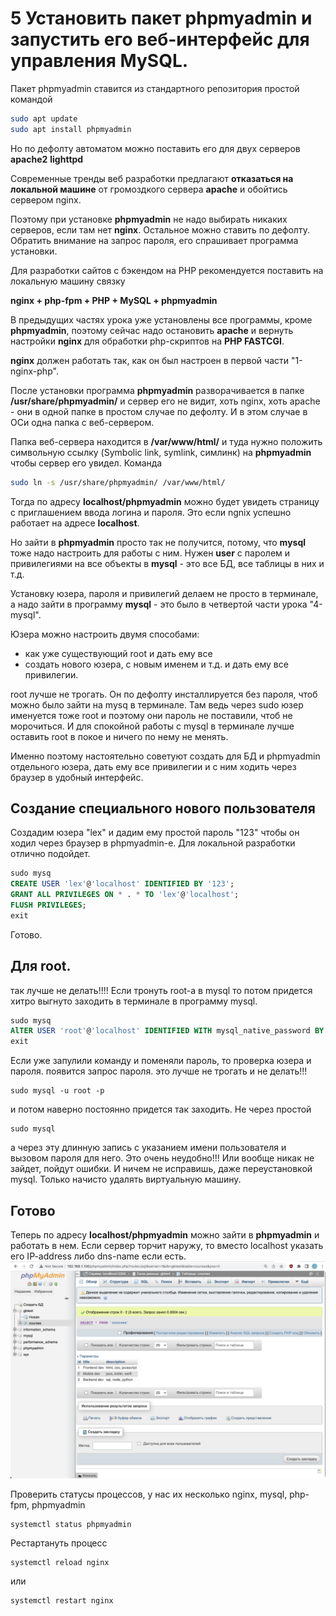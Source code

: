 # 5 Установить пакет phpmyadmin и запустить его веб-интерфейс для управления MySQL.

Пакет phpmyadmin ставится из стандартного репозитория простой командой

```bash
sudo apt update
sudo apt install phpmyadmin
```

Но по дефолту автоматом можно поставить его для двух серверов
**apache2**
**lighttpd**

Современные тренды веб разработки предлагают **отказаться на локальной машине** от громоздкого сервера **apache** и обойтись сервером nginx.

Поэтому при установке **phpmyadmin** не надо выбирать никаких серверов, если там нет **nginx**. Остальное можно ставить по дефолту. Обратить внимание на запрос пароля, его спрашивает программа установки.

Для разработки сайтов с бэкендом на PHP рекомендуется поставить на локальную машину связку

**nginx + php-fpm + PHP + MySQL + phpmyadmin**

В предыдущих частях урока уже установлены все программы, кроме **phpmyadmin**, поэтому сейчас надо остановить **apache** и вернуть настройки **nginx** для обработки php-скриптов на **PHP FASTCGI**.

**nginx** должен работать так, как он был настроен в первой части "1-nginx-php".

После установки программа **phpmyadmin** разворачивается в папке **/usr/share/phpmyadmin/** и сервер его не видит, хоть nginx, хоть apache - они в одной папке в простом случае по дефолту. И в этом случае в ОСи одна папка с веб-сервером.

Папка веб-сервера находится в **/var/www/html/** и туда нужно положить символьную ссылку (Symbolic link, symlink, симлинк) на **phpmyadmin** чтобы сервер его увидел. Команда

```bash
sudo ln -s /usr/share/phpmyadmin/ /var/www/html/
```

Тогда по адресу **localhost/phpmyadmin** можно будет увидеть страницу с приглашением ввода логина и пароля. Это если ngnix успешно работает на адресе **localhost**.

Но зайти в **phpmyadmin** просто так не получится, потому, что **mysql** тоже надо настроить для работы с ним.
Нужен **user** с паролем и привилегиями на все объекты в **mysql** - это все БД, все таблицы в них и т.д.

Установку юзера, пароля и привилегий делаем не просто в терминале, а надо зайти в программу **mysql** - это было в четвертой части урока "4-mysql".

Юзера можно настроить двумя способами:

- как уже существующий root и дать ему все
- создать нового юзера, с новым именем и т.д. и дать ему все привилегии.

root лучше не трогать. Он по дефолту инсталлируется без пароля, чтоб можно было зайти на mysq в терминале. Там ведь через sudo юзер именуется тоже root и поэтому они пароль не поставили, чтоб не морочиться.
И для спокойной работы с mysql в терминале лучше оставить root в покое и ничего по нему не менять.

Именно поэтому настоятельно советуют создать для БД и phpmyadmin отдельного юзера, дать ему все привилегии и с ним ходить через браузер в удобный интерфейс.

## Создание специального нового пользователя

Создадим юзера "lex" и дадим ему простой пароль "123" чтобы он ходил через браузер в phpmyadmin-е. Для локальной разработки отлично подойдет.

```sql
sudo mysq
CREATE USER 'lex'@'localhost' IDENTIFIED BY '123';
GRANT ALL PRIVILEGES ON * . * TO 'lex'@'localhost';
FLUSH PRIVILEGES;
exit
```

Готово.

## Для root.

так лучше не делать!!!!
Если тронуть root-а в mysql то потом придется хитро выгнуто заходить в терминале в программу mysql.

```sql
sudo mysq
AlTER USER 'root'@'localhost' IDENTIFIED WITH mysql_native_password BY '123';
exit
```

Если уже запулили команду и поменяли пароль, то проверка юзера и пароля.
появится запрос пароля.
это лучше не трогать и не делать!!!

```sudo
sudo mysql -u root -p
```

и потом наверно постоянно придется так заходить.
Не через простой

```sudo
sudo mysql
```

а через эту длинную запись с указанием имени пользователя и вызовом пароля для него.
Это очень неудобно!!!
Или вообще никак не зайдет, пойдут ошибки.
И ничем не исправишь, даже переустановкой mysql.
Только начисто удалять виртуальную машину.

## Готово

Теперь по адресу **localhost/phpmyadmin** можно зайти в **phpmyadmin** и работать в нем. Если сервер торчит наружу, то вместо localhost указать его IP-address либо dns-name если есть.
![PhpMyAdmin_Done](PhpMyAdmin_Done.png)

Проверить статусы процессов, у нас их несколько nginx, mysql, php-fpm, phpmyadmin

```sudo
systemctl status phpmyadmin
```

Рестартануть процесс

```sudo
systemctl reload nginx
```

или

```sudo
systemctl restart nginx
```
